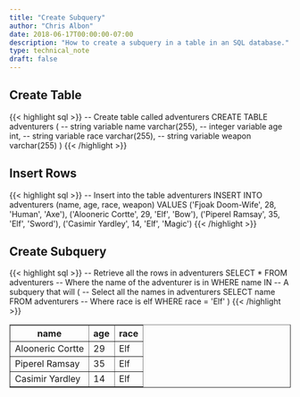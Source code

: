 ```yaml
---
title: "Create Subquery"
author: "Chris Albon"
date: 2018-06-17T00:00:00-07:00
description: "How to create a subquery in a table in an SQL database."
type: technical_note
draft: false
---
```


## Create Table

{{< highlight sql >}}
-- Create table called adventurers
CREATE TABLE adventurers (
    -- string variable
    name varchar(255),
    -- integer variable
    age int,
    -- string variable
    race varchar(255),
    -- string variable
    weapon varchar(255)
)
{{< /highlight >}}

## Insert Rows

{{< highlight sql >}}
-- Insert into the table adventurers
INSERT INTO adventurers (name, age, race, weapon)
VALUES ('Fjoak Doom-Wife', 28, 'Human', 'Axe'),
       ('Alooneric Cortte', 29, 'Elf', 'Bow'),
       ('Piperel Ramsay', 35, 'Elf', 'Sword'),
       ('Casimir Yardley', 14, 'Elf', 'Magic')
{{< /highlight >}}

## Create Subquery

{{< highlight sql >}}
-- Retrieve all the rows in adventurers
SELECT * FROM adventurers
-- Where the name of the adventurer is in
WHERE name IN
-- A subquery that will
(
    -- Select all the names in adventurers
    SELECT name FROM adventurers
    -- Where race is elf
    WHERE race = 'Elf'
)
{{< /highlight >}}
<table border="1" style="border-collapse:collapse">
<tr><th>name</th><th>age</th><th>race</th></tr>
<tr><td>Alooneric Cortte</td><td>29</td><td>Elf</td></tr>
<tr><td>Piperel Ramsay</td><td>35</td><td>Elf</td></tr>
<tr><td>Casimir Yardley</td><td>14</td><td>Elf</td></tr></table>
